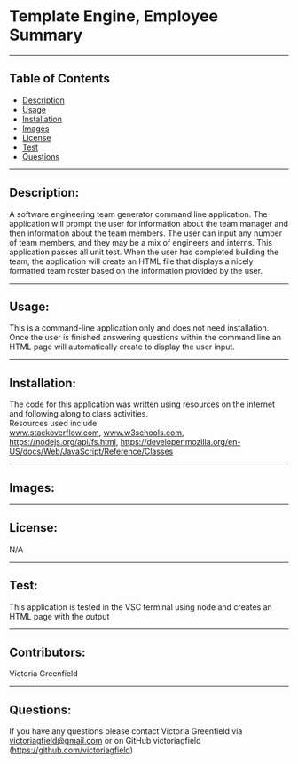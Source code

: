 # Template Engine, Employee Summary

  <hr>

  ## Table of Contents
  * [Description](#description)
  * [Usage](#usage)
  * [Installation](#installation)
  * [Images](#images)
  * [License](#license)
  * [Test](#test)
  * [Questions](#questions)

  <hr>

  ## Description: 
   A software engineering team generator command line application. The application will prompt the user for information about the team manager and then information about the team members. The user can input any number of team members, and they may be a mix of engineers and interns. This application passes all unit test. When the user has completed building the team, the application will create an HTML file that displays a nicely formatted team roster based on the information provided by the user.
 

   <hr>

  ## Usage: 
   This is a command-line application only and does not need installation. Once the user is finished answering questions within the command line an HTML page will automatically create to display the user input.


   <hr>

   ## Installation: 
   The code for this application was written using resources on the internet and following along to class activities.<br>
   Resources used include: <br>
   www.stackoverflow.com, www.w3schools.com, https://nodejs.org/api/fs.html, https://developer.mozilla.org/en-US/docs/Web/JavaScript/Reference/Classes
   
   <hr>
   
   ## Images:
   



   <hr>

   ## License: 
   N/A


   <hr>

   ## Test: 
   This application is tested in the VSC terminal using node and creates an HTML page with the output
   
  


   <hr>

   ## Contributors: 
   Victoria Greenfield


   <hr>

## Questions: 
If you have any questions please contact Victoria Greenfield via victoriagfield@gmail.com or on GitHub victoriagfield (https://github.com/victoriagfield)

